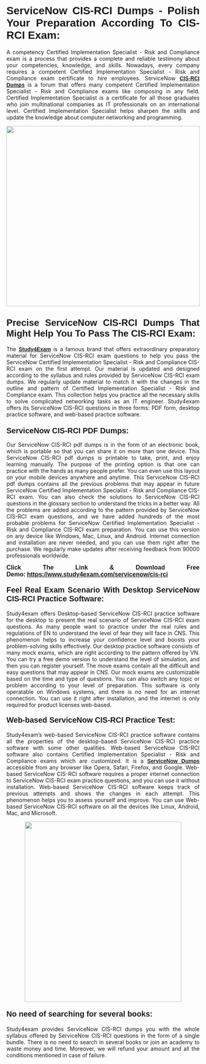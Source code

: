<h1 style="text-align: justify;"><strong><span style="font-family:Lucida Sans Unicode,Lucida Grande,sans-serif;">ServiceNow CIS-RCI Dumps - Polish Your Preparation According To CIS-RCI Exam:</span></strong></h1>

<p style="text-align: justify;">A competency Certified Implementation Specialist - Risk and Compliance exam is a process that provides a complete and reliable testimony about your competencies, knowledge, and skills. Nowadays, every company requires a competent Certified Implementation Specialist - Risk and Compliance exam certificate to hire employees. ServiceNow <a href="https://www.study4exam.com/servicenow/cis-rci-valid-dumps"><span style="font-family:Verdana,Geneva,sans-serif;"><strong>CIS-RCI Dumps</strong></span></a> is a forum that offers many competent Certified Implementation Specialist - Risk and Compliance exams like composing in any field. Certified Implementation Specialist is a certificate for all those graduates who join multinational companies as IT professionals on an international level. Certified Implementation Specialist helps sharpen the skills and update the knowledge about computer networking and programming.</p>

<p style="text-align: justify;"><a href="https://www.study4exam.com/servicenow/cis-rci"><img alt="" src="https://www.thequestionanswers.com/wp-content/uploads/2022/06/S4E-Cert-Exams-Questions-Banner.webp" style="width: 100%; height: 470px;" /></a></p>

<h2 style="text-align: justify;"><span style="font-family:Lucida Sans Unicode,Lucida Grande,sans-serif;"><strong><span style="font-size:24px;">Precise ServiceNow CIS-RCI Dumps That Might Help You To Pass The CIS-RCI Exam:</span></strong></span></h2>

<p style="text-align: justify;">The <a href="https://www.study4exam.com/"><span style="font-family:Lucida Sans Unicode,Lucida Grande,sans-serif;"><strong>Study4Exam</strong></span></a> is a famous brand that offers extraordinary preparatory material for ServiceNow CIS-RCI exam questions to help you pass the ServiceNow Certified Implementation Specialist - Risk and Compliance CIS-RCI exam on the first attempt. Our material is updated and designed according to the syllabus and rules provided by ServiceNow CIS-RCI exam dumps. We regularly update material to match it with the changes in the outline and pattern of Certified Implementation Specialist - Risk and Compliance exam. This collection helps you practice all the necessary skills to solve complicated networking tasks as an IT engineer. Study4exam offers its ServiceNow CIS-RCI questions in three forms: PDF form, desktop practice software, and web-based practice software. </p>

<h3 style="text-align: justify;"><strong><span style="font-size:20px;"><span style="font-family:Lucida Sans Unicode,Lucida Grande,sans-serif;">ServiceNow CIS-RCI PDF Dumps:</span></span></strong></h3>

<p style="text-align: justify;">Our ServiceNow CIS-RCI pdf dumps is in the form of an electronic book, which is portable so that you can share it on more than one device. This ServiceNow CIS-RCI pdf dumps is printable to take, print, and enjoy learning manually. The purpose of the printing option is that one can practice with the hands as many people prefer. You can even use this layout on your mobile devices anywhere and anytime. This ServiceNow CIS-RCI pdf dumps contains all the previous problems that may appear in future ServiceNow Certified Implementation Specialist - Risk and Compliance CIS-RCI exam. You can also check the solutions to ServiceNow CIS-RCI questions in the glossary section to understand the tricks in a better way. All the problems are added according to the pattern provided by ServiceNow CIS-RCI exam questions, and we have added hundreds of the most probable problems for ServiceNow Certified Implementation Specialist - Risk and Compliance CIS-RCI exam preparation. You can use this version on any device like Windows, Mac, Linux, and Android. Internet connection and installation are never needed, and you can use them right after the purchase. We regularly make updates after receiving feedback from 90000 professionals worldwide.</p>

<p style="text-align: justify;"><span style="font-family:Lucida Sans Unicode,Lucida Grande,sans-serif;"><strong><span style="font-size:16px;">Click The Link & Download Free Demo:</span></strong></span> <strong><span style="font-family:Lucida Sans Unicode,Lucida Grande,sans-serif;"><span style="font-size:16px;"><a href="https://www.study4exam.com/servicenow/cis-rci">https://www.study4exam.com/servicenow/cis-rci</a></span></span></strong></p>

<h4 style="text-align: justify;"><strong><span style="font-family:Lucida Sans Unicode,Lucida Grande,sans-serif;"><span style="font-size:20px;">Feel Real Exam Scenario With Desktop ServiceNow CIS-RCI Practice Software:</span></span></strong></h4>

<p style="text-align: justify;">Study4exam offers Desktop-based ServiceNow CIS-RCI practice software for the desktop to present the real scenario of ServiceNow CIS-RCI exam questions. As many people want to practice under the real rules and regulations of EN to understand the level of fear they will face in CNS. This phenomenon helps to increase your confidence level and boosts your problem-solving skills effectively. Our desktop practice software consists of many mock exams, which are right according to the pattern offered by VN. You can try a free demo version to understand the level of simulation, and then you can register yourself. The move exams contain all the difficult and easy questions that may appear in CNS. Our mock exams are customizable based on the time and type of questions. You can also switch any topic or problem according to your level of preparation. This software is only operatable on Windows systems, and there is no need for an internet connection. You can use it right after installation, and the internet is only required for product licenses web-based. </p>

<h4 style="text-align: justify;"><span style="font-family:Lucida Sans Unicode,Lucida Grande,sans-serif;"><strong><span style="font-size:20px;">Web-based ServiceNow CIS-RCI Practice Test:</span></strong></span></h4>

<p style="text-align: justify;">Study4exam’s web-based ServiceNow CIS-RCI practice software contains all the properties of the desktop-based ServiceNow CIS-RCI practice software with some other qualities. Web-based ServiceNow CIS-RCI software also contains Certified Implementation Specialist - Risk and Compliance exams which are customized. It is a <a href="https://www.study4exam.com/servicenow-exams"><span style="font-family:Lucida Sans Unicode,Lucida Grande,sans-serif;"><strong>ServiceNow Dumps</strong></span></a> accessible from any browser like Opera, Safari, Firefox, and Google. Web-based ServiceNow CIS-RCI software requires a proper internet connection to ServiceNow CIS-RCI exam practice questions, and you can use it without installation. Web-based ServiceNow CIS-RCI software keeps track of previous attempts and shows the changes in each attempt. This phenomenon helps you to assess yourself and improve. You can use Web-based ServiceNow CIS-RCI software on all the devices like Linux, Android, Mac, and Microsoft.</p>

<p style="text-align: center;"><a href="https://www.study4exam.com/servicenow/cis-rci"><img alt="" src="https://www.thequestionanswers.com/wp-content/uploads/2022/06/S4E-Cert-Exams-Questions-Discount-Banner.webp" style="width: 90%; height: 470px;" /></a></p>

<h4 style="text-align: justify;"><span style="font-family:Lucida Sans Unicode,Lucida Grande,sans-serif;"><strong><span style="font-size:20px;">No need of searching for several books:</span></strong></span></h4>

<p style="text-align: justify;">Study4exam provides ServiceNow CIS-RCI dumps you with the whole syllabus offered by ServiceNow CIS-RCI questions in the form of a single bundle. There is no need to search in several books or join an academy to waste money and time. Moreover, we will refund your amount and all the conditions mentioned in case of failure.</p>
